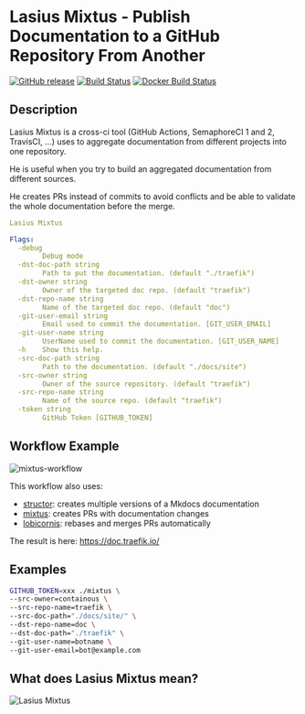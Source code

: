 # Lasius Mixtus - Publish Documentation to a GitHub Repository From Another

[![GitHub release](https://img.shields.io/github/release/traefik/mixtus.svg)](https://github.com/traefik/mixtus/releases/latest)
[![Build Status](https://github.com/traefik/mixtus/workflows/Main/badge.svg?branch=master)](https://github.com/traefik/mixtus/actions)
[![Docker Build Status](https://img.shields.io/docker/cloud/build/traefik/mixtus.svg)](https://hub.docker.com/r/traefik/mixtus/builds/)

## Description

Lasius Mixtus is a cross-ci tool (GitHub Actions, SemaphoreCI 1 and 2, TravisCI, ...) uses to aggregate documentation from different projects into one repository.

He is useful when you try to build an aggregated documentation from different sources.

He creates PRs instead of commits to avoid conflicts and be able to validate the whole documentation before the merge.

```yml
Lasius Mixtus

Flags:
  -debug
        Debug mode
  -dst-doc-path string
        Path to put the documentation. (default "./traefik")
  -dst-owner string
        Owner of the targeted doc repo. (default "traefik")
  -dst-repo-name string
        Name of the targeted doc repo. (default "doc")
  -git-user-email string
        Email used to commit the documentation. [GIT_USER_EMAIL]
  -git-user-name string
        UserName used to commit the documentation. [GIT_USER_NAME]
  -h    Show this help.
  -src-doc-path string
        Path to the documentation. (default "./docs/site")
  -src-owner string
        Owner of the source repository. (default "traefik")
  -src-repo-name string
        Name of the source repo. (default "traefik")
  -token string
        GitHub Token [GITHUB_TOKEN]
```

## Workflow Example

![mixtus-workflow](https://user-images.githubusercontent.com/5674651/110240947-993cb000-7f4e-11eb-9b23-ce429cfdebf1.png)

This workflow also uses:

- [structor](https://github.com/traefik/structor): creates multiple versions of a Mkdocs documentation 
- [mixtus](https://github.com/traefik/mixtus): creates PRs with documentation changes
- [lobicornis](https://github.com/traefik/lobicornis): rebases and merges PRs automatically

The result is here: https://doc.traefik.io/

## Examples

```bash
GITHUB_TOKEN=xxx ./mixtus \
--src-owner=containous \
--src-repo-name=traefik \
--src-doc-path="./docs/site/" \
--dst-repo-name=doc \
--dst-doc-path="./traefik" \
--git-user-name=botname \
--git-user-email=bot@example.com
```

## What does Lasius Mixtus mean?

![Lasius Mixtus](https://antwiki.org/wiki/images/0/00/Lasius_mixtus_casent0172710_head_1.jpg)

